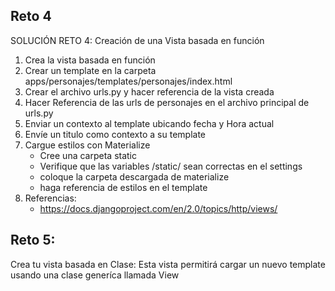 ## Reto 4
SOLUCIÓN RETO 4: Creación de una Vista basada en función

1. Crea la vista basada en función
2. Crear un template en la carpeta apps/personajes/templates/personajes/index.html
3. Crear el archivo urls.py y hacer referencia de la vista creada
4. Hacer Referencia de las urls de personajes en el archivo principal de urls.py
5. Enviar un contexto al template ubicando fecha y Hora actual
6. Envíe un titulo como contexto a su template
7. Cargue estilos con Materialize
    - Cree una carpeta static
    - Verifique que las variables /static/ sean correctas en el settings
    - coloque la carpeta descargada de materialize
    - haga referencia de estilos en el template
8. Referencias:
    - https://docs.djangoproject.com/en/2.0/topics/http/views/

## Reto 5:
Crea tu vista basada en Clase: Esta vista permitirá cargar un nuevo template
usando una clase generíca llamada View
